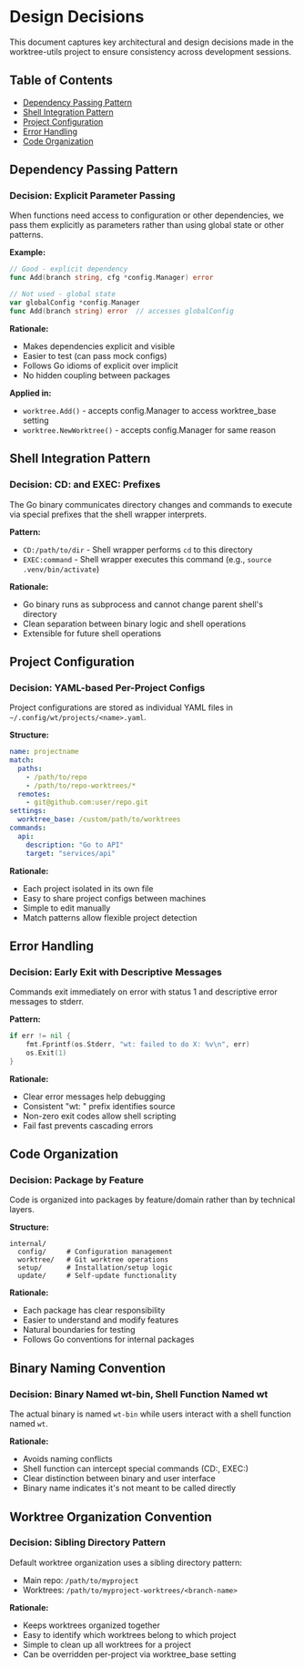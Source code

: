 # Design Decisions

This document captures key architectural and design decisions made in the worktree-utils project to ensure consistency across development sessions.

## Table of Contents
- [Dependency Passing Pattern](#dependency-passing-pattern)
- [Shell Integration Pattern](#shell-integration-pattern)
- [Project Configuration](#project-configuration)
- [Error Handling](#error-handling)
- [Code Organization](#code-organization)

## Dependency Passing Pattern

### Decision: Explicit Parameter Passing
When functions need access to configuration or other dependencies, we pass them explicitly as parameters rather than using global state or other patterns.

**Example:**
```go
// Good - explicit dependency
func Add(branch string, cfg *config.Manager) error

// Not used - global state
var globalConfig *config.Manager
func Add(branch string) error  // accesses globalConfig
```

**Rationale:**
- Makes dependencies explicit and visible
- Easier to test (can pass mock configs)
- Follows Go idioms of explicit over implicit
- No hidden coupling between packages

**Applied in:**
- `worktree.Add()` - accepts config.Manager to access worktree_base setting
- `worktree.NewWorktree()` - accepts config.Manager for same reason

## Shell Integration Pattern

### Decision: CD: and EXEC: Prefixes
The Go binary communicates directory changes and commands to execute via special prefixes that the shell wrapper interprets.

**Pattern:**
- `CD:/path/to/dir` - Shell wrapper performs `cd` to this directory
- `EXEC:command` - Shell wrapper executes this command (e.g., `source .venv/bin/activate`)

**Rationale:**
- Go binary runs as subprocess and cannot change parent shell's directory
- Clean separation between binary logic and shell operations
- Extensible for future shell operations

## Project Configuration

### Decision: YAML-based Per-Project Configs
Project configurations are stored as individual YAML files in `~/.config/wt/projects/<name>.yaml`.

**Structure:**
```yaml
name: projectname
match:
  paths:
    - /path/to/repo
    - /path/to/repo-worktrees/*
  remotes:
    - git@github.com:user/repo.git
settings:
  worktree_base: /custom/path/to/worktrees
commands:
  api:
    description: "Go to API"
    target: "services/api"
```

**Rationale:**
- Each project isolated in its own file
- Easy to share project configs between machines
- Simple to edit manually
- Match patterns allow flexible project detection

## Error Handling

### Decision: Early Exit with Descriptive Messages
Commands exit immediately on error with status 1 and descriptive error messages to stderr.

**Pattern:**
```go
if err != nil {
    fmt.Fprintf(os.Stderr, "wt: failed to do X: %v\n", err)
    os.Exit(1)
}
```

**Rationale:**
- Clear error messages help debugging
- Consistent "wt: " prefix identifies source
- Non-zero exit codes allow shell scripting
- Fail fast prevents cascading errors

## Code Organization

### Decision: Package by Feature
Code is organized into packages by feature/domain rather than by technical layers.

**Structure:**
```
internal/
  config/     # Configuration management
  worktree/   # Git worktree operations
  setup/      # Installation/setup logic
  update/     # Self-update functionality
```

**Rationale:**
- Each package has clear responsibility
- Easier to understand and modify features
- Natural boundaries for testing
- Follows Go conventions for internal packages

## Binary Naming Convention

### Decision: Binary Named wt-bin, Shell Function Named wt
The actual binary is named `wt-bin` while users interact with a shell function named `wt`.

**Rationale:**
- Avoids naming conflicts
- Shell function can intercept special commands (CD:, EXEC:)
- Clear distinction between binary and user interface
- Binary name indicates it's not meant to be called directly

## Worktree Organization Convention

### Decision: Sibling Directory Pattern
Default worktree organization uses a sibling directory pattern:
- Main repo: `/path/to/myproject`
- Worktrees: `/path/to/myproject-worktrees/<branch-name>`

**Rationale:**
- Keeps worktrees organized together
- Easy to identify which worktrees belong to which project
- Simple to clean up all worktrees for a project
- Can be overridden per-project via worktree_base setting